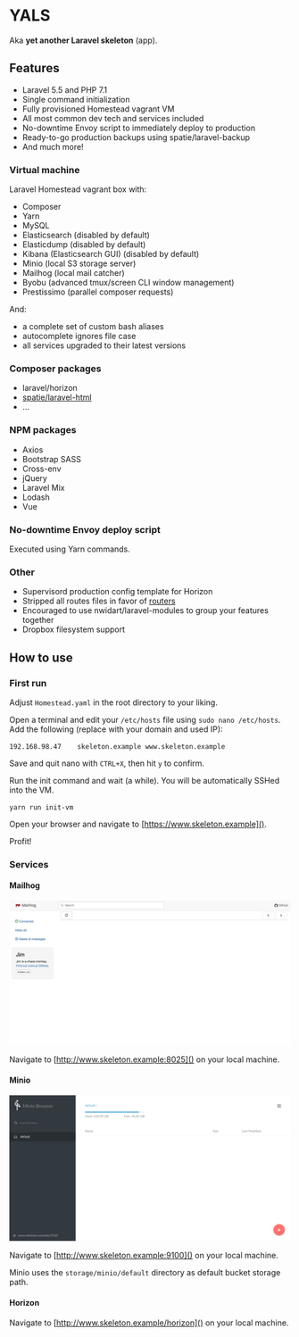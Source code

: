 # YALS

Aka __yet another Laravel skeleton__ (app).

## Features

- Laravel 5.5 and PHP 7.1
- Single command initialization
- Fully provisioned Homestead vagrant VM
- All most common dev tech and services included
- No-downtime Envoy script to immediately deploy to production
- Ready-to-go production backups using spatie/laravel-backup
- And much more!

### Virtual machine

Laravel Homestead vagrant box with:

- Composer
- Yarn
- MySQL
- Elasticsearch (disabled by default)
- Elasticdump (disabled by default)
- Kibana (Elasticsearch GUI) (disabled by default)
- Minio (local S3 storage server)
- Mailhog (local mail catcher)
- Byobu (advanced tmux/screen CLI window management)
- Prestissimo (parallel composer requests)

And:

- a complete set of custom bash aliases
- autocomplete ignores file case
- all services upgraded to their latest versions

### Composer packages

- laravel/horizon
- [spatie/laravel-html](https://github.com/spatie/laravel-html)
- …

### NPM packages

- Axios
- Bootstrap SASS
- Cross-env
- jQuery
- Laravel Mix
- Lodash
- Vue

### No-downtime Envoy deploy script

Executed using Yarn commands.

### Other

- Supervisord production config template for Horizon
- Stripped all routes files in favor of [routers](https://www.github.com/sebastiaanluca/laravel-router)
- Encouraged to use nwidart/laravel-modules to group your features together
- Dropbox filesystem support

## How to use

### First run

Adjust `Homestead.yaml` in the root directory to your liking.

Open a terminal and edit your `/etc/hosts` file using `sudo nano /etc/hosts`. Add the following (replace with your domain and used IP):

```
192.168.98.47    skeleton.example www.skeleton.example
```

Save and quit nano with `CTRL+X`, then hit `y` to confirm.

Run the init command and wait (a while). You will be automatically SSHed into the VM.

```
yarn run init-vm
```

Open your browser and navigate to [https://www.skeleton.example]().

Profit!

### Services

#### Mailhog

![Mailhog interface](docs/mailhog.png)

Navigate to [http://www.skeleton.example:8025]() on your local machine.

#### Minio

![Minio interface](docs/minio.png)

Navigate to [http://www.skeleton.example:9100]() on your local machine.

Minio uses the `storage/minio/default` directory as default bucket storage path.

#### Horizon

Navigate to [http://www.skeleton.example/horizon]() on your local machine.
